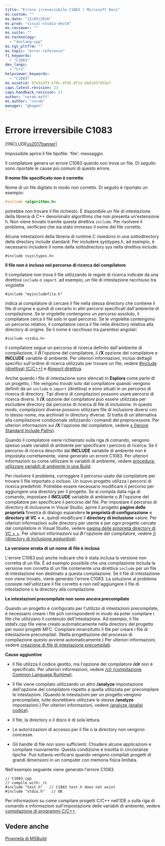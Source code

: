 ```yaml
---
title: "Errore irreversibile C1083 | Microsoft Docs"
ms.custom: ""
ms.date: "12/05/2016"
ms.prod: "visual-studio-dev14"
ms.reviewer: ""
ms.suite: ""
ms.technology: 
  - "devlang-cpp"
ms.tgt_pltfrm: ""
ms.topic: "error-reference"
f1_keywords: 
  - "C1083"
dev_langs: 
  - "C++"
helpviewer_keywords: 
  - "C1083"
ms.assetid: 97e52df3-e79c-4f85-8f1e-bbd1057d55e7
caps.latest.revision: 23
caps.handback.revision: 23
author: "corob-msft"
ms.author: "corob"
manager: "ghogen"
---
```

# Errore irreversibile C1083
[!INCLUDE[vs2017banner](../../assembler/inline/includes/vs2017banner.md)]

Impossibile aprire il file tipofile: 'file': messaggio  
  
 Il compilatore genera un errore C1083 quando non trova un file. Di seguito sono riportate le cause più comuni di questo errore.  
  
 **Il nome file specificato non è corretto**  
  
 Nome di un file digitato in modo non corretto. Di seguito è riportato un esempio:  
  
```cpp  
#include <algorithms.h>  
```  
  
 potrebbe non trovare il file richiesto. È disponibile un file di intestazione della libreria di C++ denominato algorithms che non presenta un'estensione h. Non viene trovato tramite questa direttiva `include`. Per risolvere il problema, verificare che sia stato immesso il nome del file corretto.  
  
 Alcune intestazioni della libreria di runtime C risiedono in una sottodirectory della directory include standard. Per includere sys\types.h, ad esempio, è necessario includere il nome della sottodirectory sys nella direttiva include:  
  
 `#include <sys\types.h>`  
  
 **Il file non è incluso nel percorso di ricerca del compilatore**  
  
 Il compilatore non trova il file utilizzando le regole di ricerca indicate da una direttiva `include` o `import`. ad esempio, un file di intestazione racchiuso tra virgolette  
  
 `#include "myincludefile.h"`  
  
 indica al compilatore di cercare il file nella stessa directory che contiene il file di origine e quindi di cercarlo in altri percorsi specificati dall'ambiente di compilazione. Se le virgolette contengono un percorso assoluto, il compilatore cerca il file solo in quel percorso. Se le virgolette contengono un percorso relativo, il compilatore cerca il file nella directory relativa alla directory di origine. Se il nome è racchiuso tra parentesi angolari  
  
 `#include <stdio.h>`  
  
 il compilatore segue un percorso di ricerca definito dall'ambiente di compilazione, il **/I** l'opzione del compilatore, il **/X** opzione del compilatore e **INCLUDE** variabile di ambiente. Per ulteriori informazioni, inclusi dettagli specifici sull'ordine di ricerca utilizzato per trovare un file, vedere [#include (direttiva) (C/C++)](../../preprocessor/hash-include-directive-c-cpp.md) e [#import direttiva](../../preprocessor/hash-import-directive-cpp.md).  
  
 Anche quando i file di intestazione sono elencati in **Esplora** come parte di un progetto, i file vengono trovati solo dal compilatore quando vengono definiti da un `include` o `import` (direttiva) e sono situati in un percorso di ricerca di directory. Tipi diversi di compilazioni possono usare percorsi di ricerca diversi. Il **/X** opzione del compilatore può essere utilizzata per escludere directory dal percorso di ricerca di file di inclusione. In questo modo, compilazioni diverse possono utilizzare file di inclusione diversi con lo stesso nome, ma archiviati in directory diverse. Si tratta di un'alternativa alla compilazione condizionale utilizzando i comandi del preprocessore. Per ulteriori informazioni sui **/X** l'opzione del compilatore, vedere [x (Ignore Standard Include Paths)](../../build/reference/x-ignore-standard-include-paths.md).  
  
 Quando il compilatore viene richiamato sulla riga di comando, vengono spesso usate variabili di ambiente per specificare i percorsi di ricerca. Se il percorso di ricerca descritto dal **INCLUDE** variabile di ambiente non è impostata correttamente, viene generato un errore C1083. Per ulteriori informazioni su come utilizzare le variabili di ambiente, vedere [procedura: utilizzare variabili di ambiente in una Build](../Topic/How%20to:%20Use%20Environment%20Variables%20in%20a%20Build.md).  
  
 Per risolvere il problema, correggere il percorso usato dal compilatore per trovare il file importato o incluso. Un nuovo progetto utilizza i percorsi di ricerca predefiniti. Potrebbe essere necessario modificare il percorso per aggiungere una directory per il progetto. Se si compila dalla riga di comando, impostare il **INCLUDE** variabile di ambiente o **/I** l'opzione del compilatore per specificare il percorso del file. Per impostare il percorso di directory di inclusione in Visual Studio, aprire il progetto **pagine delle proprietà** finestra di dialogo espandere **le proprietà di configurazione** e **directory di VC + +**, quindi modificare il **directory di inclusione** valore. Per ulteriori informazioni sulle directory per utente e per ogni progetto cercate dal compilatore in Visual Studio, vedere [pagina delle proprietà directory di VC + +](../../ide/vcpp-directories-property-page.md). Per ulteriori informazioni sui **/I** l'opzione del compilatore, vedere [/I (directory di inclusione aggiuntive)](../../build/reference/i-additional-include-directories.md).  
  
 **La versione errata di un nome di file è inclusa**  
  
 L'errore C1083 può anche indicare che è stata inclusa la versione non corretta di un file. È ad esempio possibile che una compilazione includa la versione non corretta di un file contenente una direttiva `include` per un file di intestazione non destinato a questa compilazione. Se il file di intestazione non viene trovato, viene generato l'errore C1083. La soluzione al problema consiste nell'utilizzare il file corretto e non nell'aggiungere il file di intestazione o la directory alla compilazione.  
  
 **Le intestazioni precompilate non sono ancora precompilate**  
  
 Quando un progetto è configurato per l'utilizzo di intestazioni precompilate, è necessario creare i file pch corrispondenti in modo da poter compilare i file che utilizzano il contenuto dell'intestazione. Ad esempio, il file stdafx.cpp file viene creato automaticamente nella directory del progetto per nuovi progetti MFC. Compilare innanzitutto il file per creare i file di intestazione precompilati. (Nella progettazione del processo di compilazione questo avviene automaticamente.) Per ulteriori informazioni, vedere [creazione di file di intestazione precompilati](../../build/reference/creating-precompiled-header-files.md).  
  
 **Cause aggiuntive**  
  
-   Il file utilizza il codice gestito, ma l'opzione del compilatore **/clr** non è specificato. Per ulteriori informazioni, vedere [/clr (compilazione Common Language Runtime)](../../build/reference/clr-common-language-runtime-compilation.md).  
  
-   Il file viene compilato utilizzando un altro **/analyze** impostazione dell'opzione del compilatore rispetto a quella utilizzata per precompilare le intestazioni. (Quando le intestazioni per un progetto vengono precompilate, tutte dovrebbero utilizzare le stesse **/analyze** impostazioni.) Per ulteriori informazioni, vedere [/analyze (analisi codice)](../../build/reference/analyze-code-analysis.md).  
  
-   Il file, la directory o il disco è di sola lettura.  
  
-   Le autorizzazioni di accesso per il file o la directory non vengono concesse.  
  
-   Gli handle di file non sono sufficienti. Chiudere alcune applicazioni e compilare nuovamente. Questa condizione è insolita in circostanze tipiche. Può tuttavia verificarsi quando vengono compilati progetti di grandi dimensioni in un computer con memoria fisica limitata.  
  
 Nell'esempio seguente viene generato l'errore C1083.  
  
```  
// C1083.cpp  
// compile with: /c  
#include "test.h"   // C1083 test.h does not exist  
#include "stdio.h"   // OK  
```  
  
 Per informazioni su come compilare progetti C/C++ nell'IDE o sulla riga di comando e informazioni sull'impostazione delle variabili di ambiente, vedere [compilazione di programmi C/C++](../../build/building-c-cpp-programs.md).
 
 ## <a name="see-also"></a>Vedere anche
 [Proprietà di MSBuild](MSBuild%20Properties.md)